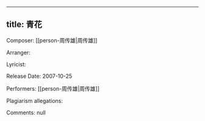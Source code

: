 
---
title: 青花
---
Composer: [[person-周传雄|周传雄]]

Arranger: 

Lyricist: 

Release Date: 2007-10-25

Performers: [[person-周传雄|周传雄]]

Plagiarism allegations:


Comments:
null
